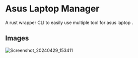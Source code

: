 # Asus Laptop Manager
A rust wrapper CLI to easily use multiple tool for asus laptop .

## Images
![Screenshot_20240429_153411](https://github.com/matteo-dinoia/asus-laptop-manager/assets/73781428/13fecd73-9fef-44a0-9bd3-a9668e488d3d)

